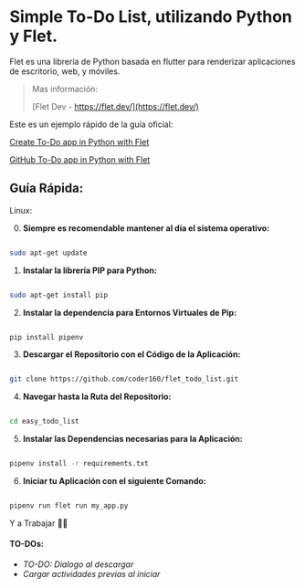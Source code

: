 # Simple To-Do List, utilizando Python y Flet.

Flet es una librería de Python basada en flutter para renderizar aplicaciones de escritorio, web, y móviles. 

>Mas información:
>
>[Flet Dev - https://flet.dev/](https://flet.dev/)

Este es un ejemplo rápido de la guía oficial:

[Create To-Do app in Python with Flet](https://flet.dev/docs/tutorials/python-todo/)

[GitHub To-Do app in Python with Flet](https://github.com/flet-dev/examples/tree/main/python/apps/todo)


## Guía Rápida:

Linux:


0.  **Siempre es recomendable mantener al día el sistema operativo:**


``` bash

sudo apt-get update

```



1.  **Instalar la librería PIP para Python:**

``` bash

sudo apt-get install pip

```


2.  **Instalar la dependencia para Entornos Virtuales de Pip:**

``` bash

pip install pipenv

```


3.  **Descargar el Repositorio con el Código de la Aplicación:**

``` bash

git clone https://github.com/coder160/flet_todo_list.git

```


4.  **Navegar hasta la Ruta del Repositorio:**

``` bash

cd easy_todo_list

```


5.  **Instalar las Dependencias necesarias para la Aplicación:**

``` bash

pipenv install -r requirements.txt

```

6.  **Iniciar tu Aplicación con el siguiente Comando:**

``` bash

pipenv run flet run my_app.py

```


Y a Trabajar 🫡🤗



#### TO-DOs:


*   *TO-DO: Dialogo al descargar*
*   *Cargar actividades previas al iniciar*
